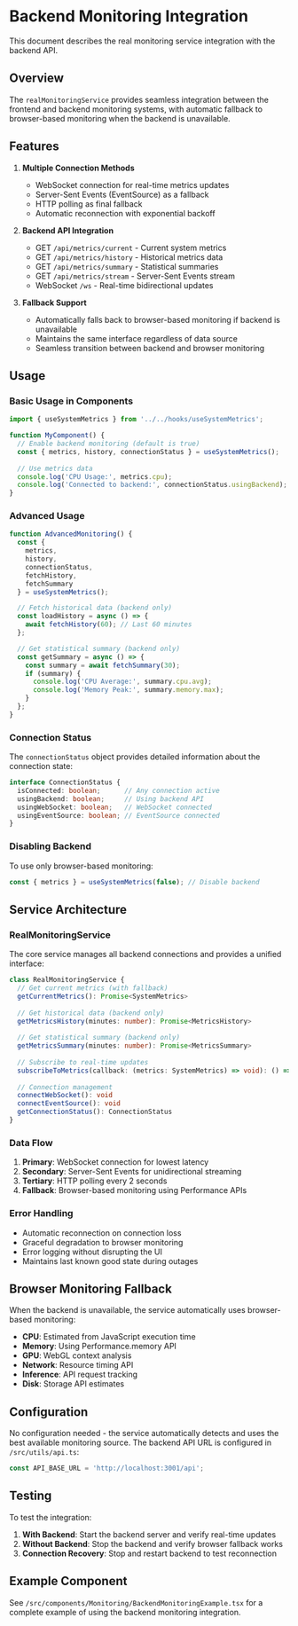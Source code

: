 # Backend Monitoring Integration

This document describes the real monitoring service integration with the backend API.

## Overview

The `realMonitoringService` provides seamless integration between the frontend and backend monitoring systems, with automatic fallback to browser-based monitoring when the backend is unavailable.

## Features

1. **Multiple Connection Methods**
   - WebSocket connection for real-time metrics updates
   - Server-Sent Events (EventSource) as a fallback
   - HTTP polling as final fallback
   - Automatic reconnection with exponential backoff

2. **Backend API Integration**
   - GET `/api/metrics/current` - Current system metrics
   - GET `/api/metrics/history` - Historical metrics data
   - GET `/api/metrics/summary` - Statistical summaries
   - GET `/api/metrics/stream` - Server-Sent Events stream
   - WebSocket `/ws` - Real-time bidirectional updates

3. **Fallback Support**
   - Automatically falls back to browser-based monitoring if backend is unavailable
   - Maintains the same interface regardless of data source
   - Seamless transition between backend and browser monitoring

## Usage

### Basic Usage in Components

```typescript
import { useSystemMetrics } from '../../hooks/useSystemMetrics';

function MyComponent() {
  // Enable backend monitoring (default is true)
  const { metrics, history, connectionStatus } = useSystemMetrics();
  
  // Use metrics data
  console.log('CPU Usage:', metrics.cpu);
  console.log('Connected to backend:', connectionStatus.usingBackend);
}
```

### Advanced Usage

```typescript
function AdvancedMonitoring() {
  const { 
    metrics, 
    history, 
    connectionStatus, 
    fetchHistory, 
    fetchSummary 
  } = useSystemMetrics();

  // Fetch historical data (backend only)
  const loadHistory = async () => {
    await fetchHistory(60); // Last 60 minutes
  };

  // Get statistical summary (backend only)
  const getSummary = async () => {
    const summary = await fetchSummary(30);
    if (summary) {
      console.log('CPU Average:', summary.cpu.avg);
      console.log('Memory Peak:', summary.memory.max);
    }
  };
}
```

### Connection Status

The `connectionStatus` object provides detailed information about the connection state:

```typescript
interface ConnectionStatus {
  isConnected: boolean;      // Any connection active
  usingBackend: boolean;     // Using backend API
  usingWebSocket: boolean;   // WebSocket connected
  usingEventSource: boolean; // EventSource connected
}
```

### Disabling Backend

To use only browser-based monitoring:

```typescript
const { metrics } = useSystemMetrics(false); // Disable backend
```

## Service Architecture

### RealMonitoringService

The core service manages all backend connections and provides a unified interface:

```typescript
class RealMonitoringService {
  // Get current metrics (with fallback)
  getCurrentMetrics(): Promise<SystemMetrics>
  
  // Get historical data (backend only)
  getMetricsHistory(minutes: number): Promise<MetricsHistory>
  
  // Get statistical summary (backend only)
  getMetricsSummary(minutes: number): Promise<MetricsSummary>
  
  // Subscribe to real-time updates
  subscribeToMetrics(callback: (metrics: SystemMetrics) => void): () => void
  
  // Connection management
  connectWebSocket(): void
  connectEventSource(): void
  getConnectionStatus(): ConnectionStatus
}
```

### Data Flow

1. **Primary**: WebSocket connection for lowest latency
2. **Secondary**: Server-Sent Events for unidirectional streaming
3. **Tertiary**: HTTP polling every 2 seconds
4. **Fallback**: Browser-based monitoring using Performance APIs

### Error Handling

- Automatic reconnection on connection loss
- Graceful degradation to browser monitoring
- Error logging without disrupting the UI
- Maintains last known good state during outages

## Browser Monitoring Fallback

When the backend is unavailable, the service automatically uses browser-based monitoring:

- **CPU**: Estimated from JavaScript execution time
- **Memory**: Using Performance.memory API
- **GPU**: WebGL context analysis
- **Network**: Resource timing API
- **Inference**: API request tracking
- **Disk**: Storage API estimates

## Configuration

No configuration needed - the service automatically detects and uses the best available monitoring source. The backend API URL is configured in `/src/utils/api.ts`:

```typescript
const API_BASE_URL = 'http://localhost:3001/api';
```

## Testing

To test the integration:

1. **With Backend**: Start the backend server and verify real-time updates
2. **Without Backend**: Stop the backend and verify browser fallback works
3. **Connection Recovery**: Stop and restart backend to test reconnection

## Example Component

See `/src/components/Monitoring/BackendMonitoringExample.tsx` for a complete example of using the backend monitoring integration.
